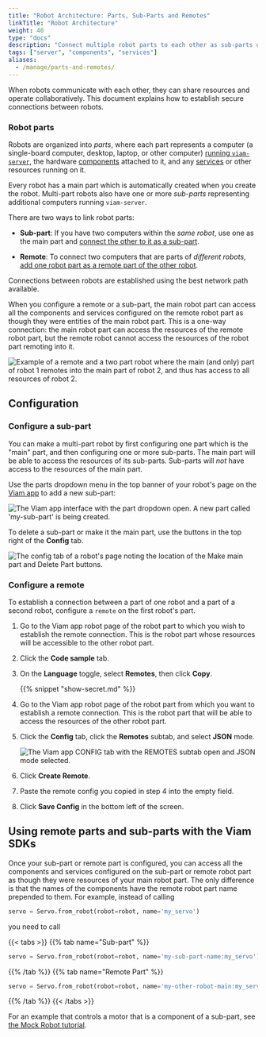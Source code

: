 ```yaml
---
title: "Robot Architecture: Parts, Sub-Parts and Remotes"
linkTitle: "Robot Architecture"
weight: 40
type: "docs"
description: "Connect multiple robot parts to each other as sub-parts or remotes."
tags: ["server", "components", "services"]
aliases:
  - /manage/parts-and-remotes/
---
```


When robots communicate with each other, they can share resources and operate collaboratively.
This document explains how to establish secure connections between robots.

### Robot parts

Robots are organized into _parts_, where each part represents a computer (a single-board computer, desktop, laptop, or other computer) [running `viam-server`](/get-started/installation/), the hardware [components](/build/configure/components/) attached to it, and any [services](/build/configure/services/) or other resources running on it.

Every robot has a main part which is automatically created when you create the robot.
Multi-part robots also have one or more _sub-parts_ representing additional computers running `viam-server`.

There are two ways to link robot parts:

- **Sub-part**: If you have two computers within the _same robot_, use one as the main part and [connect the other to it as a sub-part](#configure-a-sub-part).

- **Remote**: To connect two computers that are parts of _different robots_, [add one robot part as a remote part of the other robot](#configure-a-remote).

Connections between robots are established using the best network path available.

When you configure a remote or a sub-part, the main robot part can access all the components and services configured on the remote robot part as though they were entities of the main robot part.
This is a one-way connection: the main robot part can access the resources of the remote robot part, but the remote robot cannot access the resources of the robot part remoting into it.

![Example of a remote and a two part robot where the main (and only) part of robot 1 remotes into the main part of robot 2, and thus has access to all resources of robot 2.](/build/configure/parts-and-remotes/remotes-diagram.png)

## Configuration

### Configure a sub-part

You can make a multi-part robot by first configuring one part which is the "main" part, and then configuring one or more sub-parts.
The main part will be able to access the resources of its sub-parts.
Sub-parts will _not_ have access to the resources of the main part.

Use the parts dropdown menu in the top banner of your robot's page on the [Viam app](https://app.viam.com) to add a new sub-part:

![The Viam app interface with the part dropdown open. A new part called 'my-sub-part' is being created.](/build/configure/parts-and-remotes/sub-part-config.png)

To delete a sub-part or make it the main part, use the buttons in the top right of the **Config** tab.

![The config tab of a robot's page noting the location of the Make main part and Delete Part buttons.](/build/configure/parts-and-remotes/part-mgmt.png)

### Configure a remote

To establish a connection between a part of one robot and a part of a second robot, configure a `remote` on the first robot's part.

1. Go to the Viam app robot page of the robot part to which you wish to establish the remote connection.
   This is the robot part whose resources will be accessible to the other robot part.
2. Click the **Code sample** tab.
3. On the **Language** toggle, select **Remotes**, then click **Copy**.

   {{% snippet "show-secret.md" %}}

4. Go to the Viam app robot page of the robot part from which you want to establish a remote connection.
   This is the robot part that will be able to access the resources of the other robot part.
5. Click the **Config** tab, click the **Remotes** subtab, and select **JSON** mode.

   ![The Viam app CONFIG tab with the REMOTES subtab open and JSON mode selected.](/build/configure/parts-and-remotes/remote-json-create.png)

6. Click **Create Remote**.
7. Paste the remote config you copied in step 4 into the empty field.
8. Click **Save Config** in the bottom left of the screen.

## Using remote parts and sub-parts with the Viam SDKs

Once your sub-part or remote part is configured, you can access all the components and services configured on the sub-part or remote robot part as though they were resources of your main robot part.
The only difference is that the names of the components have the remote robot part name prepended to them.
For example, instead of calling

```python
servo = Servo.from_robot(robot=robot, name='my_servo')
```

you need to call

{{< tabs >}}
{{% tab name="Sub-part" %}}

```python
servo = Servo.from_robot(robot=robot, name='my-sub-part-name:my_servo')
```

{{% /tab %}}
{{% tab name="Remote Part" %}}

```python
servo = Servo.from_robot(robot=robot, name='my-other-robot-main:my_servo')
```

{{% /tab %}}
{{< /tabs >}}

For an example that controls a motor that is a component of a sub-part, see [the Mock Robot tutorial](/tutorials/configure/build-a-mock-robot/#control-a-sub-part-using-the-viam-sdk).
